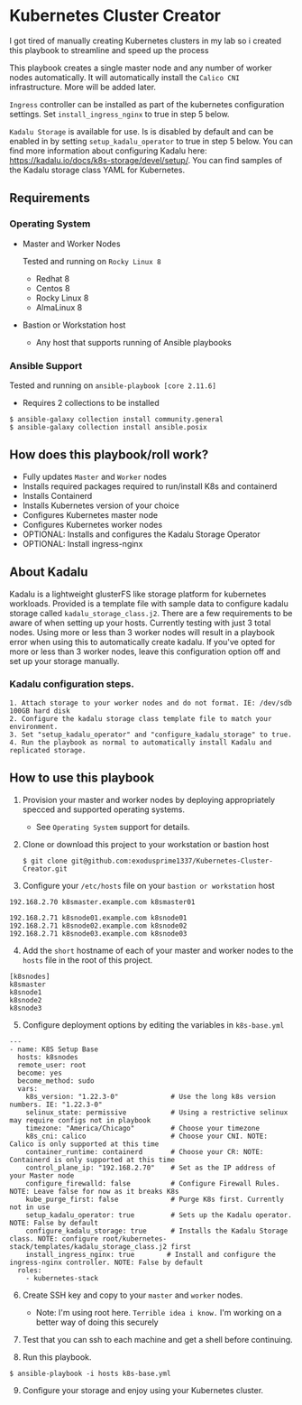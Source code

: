 # Kubernetes Cluster Creator
I got tired of manually creating Kubernetes clusters in my lab so i created this playbook to streamline and speed up the process

This playbook creates a single master node and any number of worker nodes automatically. It will automatically install the `Calico CNI` infrastructure. More will be added later. 

`Ingress` controller can be installed as part of the kubernetes configuration settings. Set `install_ingress_nginx` to true in step 5 below. 

`Kadalu Storage` is available for use. Is is disabled by default and can be enabled in by setting `setup_kadalu_operator` to true in step 5 below. You can find more information about configuring Kadalu here: https://kadalu.io/docs/k8s-storage/devel/setup/. You can find samples of the Kadalu storage class YAML for Kubernetes. 

## Requirements
### Operating System
- Master and Worker Nodes
    
    Tested and running on `Rocky Linux 8`
    - Redhat 8
    - Centos 8
    - Rocky Linux 8
    - AlmaLinux 8
- Bastion or Workstation host
    - Any host that supports running of Ansible playbooks
### Ansible Support
Tested and running on `ansible-playbook [core 2.11.6]`
- Requires 2 collections to be installed
```
$ ansible-galaxy collection install community.general
$ ansible-galaxy collection install ansible.posix
```
## How does this playbook/roll work?
- Fully updates `Master` and `Worker` nodes
- Installs required packages required to run/install K8s and containerd
- Installs Containerd
- Installs Kubernetes version of your choice
- Configures Kubernetes master node
- Configures Kubernetes worker nodes
- OPTIONAL: Installs and configures the Kadalu Storage Operator
- OPTIONAL: Install ingress-nginx

## About Kadalu
Kadalu is a lightweight glusterFS like storage platform for kubernetes workloads. 
Provided is a template file with sample data to configure kadalu storage called `kadalu_storage_class.j2`. There are a few requirements to be aware of when setting up your hosts. Currently testing with just 3 total nodes. Using more or less than 3 worker nodes will result in a playbook error when using this to automatically create kadalu. If you've opted for more or less than 3 worker nodes, leave this configuration option off and set up your storage manually. 
    
### Kadalu configuration steps.
    1. Attach storage to your worker nodes and do not format. IE: /dev/sdb 100GB hard disk
    2. Configure the kadalu storage class template file to match your environment.
    3. Set "setup_kadalu_operator" and "configure_kadalu_storage" to true.
    4. Run the playbook as normal to automatically install Kadalu and replicated storage.

## How to use this playbook

1. Provision your master and worker nodes by deploying appropriately specced and supported operating systems. 
    - See `Operating System` support for details.

2. Clone or download this project to your workstation or bastion host
    ```
    $ git clone git@github.com:exodusprime1337/Kubernetes-Cluster-Creator.git
    ```

3. Configure your `/etc/hosts` file on your `bastion or workstation` host
```
192.168.2.70 k8smaster.example.com k8smaster01

192.168.2.71 k8snode01.example.com k8snode01
192.168.2.71 k8snode02.example.com k8snode02
192.168.2.71 k8snode03.example.com k8snode03
```

4. Add the `short` hostname of each of your master and worker nodes to the `hosts` file in the root of this project.
```
[k8snodes]
k8smaster
k8snode1
k8snode2
k8snode3
```

5. Configure deployment options by editing the variables in `k8s-base.yml`
```
---
- name: K8S Setup Base
  hosts: k8snodes
  remote_user: root
  become: yes
  become_method: sudo
  vars:
    k8s_version: "1.22.3-0"             # Use the long k8s version numbers. IE: "1.22.3-0"
    selinux_state: permissive           # Using a restrictive selinux may require configs not in playbook
    timezone: "America/Chicago"         # Choose your timezone
    k8s_cni: calico                     # Choose your CNI. NOTE: Calico is only supported at this time
    container_runtime: containerd       # Choose your CR: NOTE: Containerd is only supported at this time
    control_plane_ip: "192.168.2.70"    # Set as the IP address of your Master node
    configure_firewalld: false          # Configure Firewall Rules. NOTE: Leave false for now as it breaks K8s
    kube_purge_first: false             # Purge K8s first. Currently not in use
    setup_kadalu_operator: true         # Sets up the Kadalu operator. NOTE: False by default
    configure_kadalu_storage: true      # Installs the Kadalu Storage class. NOTE: configure root/kubernetes-stack/templates/kadalu_storage_class.j2 first
    install_ingress_nginx: true        # Install and configure the ingress-nginx controller. NOTE: False by default
  roles:
    - kubernetes-stack
```

6. Create SSH key and copy to your `master` and `worker` nodes.
    - Note: I'm using root here. `Terrible idea i know.` I'm working on a better way of doing this securely

7. Test that you can ssh to each machine and get a shell before continuing. 

8. Run this playbook.
```
$ ansible-playbook -i hosts k8s-base.yml
```
9. Configure your storage and enjoy using your Kubernetes cluster.
